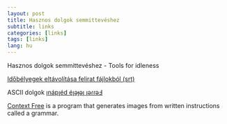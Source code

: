 ```yaml
---
layout: post
title: Hasznos dolgok semmittevéshez
subtitle: links
categories: [links]
tags: [links]
lang: hu
---
```

Hasznos dolgok semmittevéshez - Tools for idleness


[Időbélyegek eltávolítása felirat fájlokból (srt)](https://anatolt.ru/t/del-timestamp-srt.html)

ASCII dolgok [ןnápןéd éןǝɟǝן ןǝɾɾǝℲ](https://yaytext.com/upside-down/)

[Context Free](https://www.contextfreeart.org/) is a program that generates images from written instructions called a grammar. 


